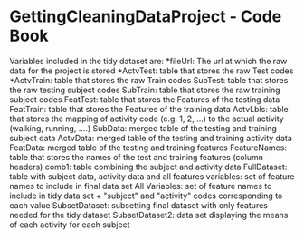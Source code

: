 # GettingCleaningDataProject - Code Book

Variables included in the tidy dataset are:
*fileUrl: The url at which the raw data for the project is stored
*ActvTest: table that stores the raw Test codes
*ActvTrain: table that stores the raw Train codes
SubTest: table that stores the raw testing subject codes
SubTrain: table that stores the raw training subject codes
FeatTest: table that stores the Features of the testing data
FeatTrain: table that stores the Features of the training data
ActvLbls: table that stores the mapping of activity code (e.g. 1, 2, ...) to the actual activity (walking, running, ....)
SubData: merged table of the testing and training subject data
ActvData: merged table of the testing and training activity data
FeatData: merged table of the testing and training features
FeatureNames: table that stores the names of the test and training features (column headers)
comb1: table combining the subject and activity data
FullDataset: table with subject data, activity data and all features
variables: set of feature names to include in final data set
All Variables: set of feature names to include in tidy data set + "subject" and "activity" codes corresponding to each value
SubsetDataset: subsetting final dataset with only features needed for the tidy dataset
SubsetDataset2: data set displaying the means of each activity for each subject 



